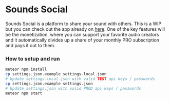 # Sounds Social

Sounds Social is a platform to share your sound with others. This is a WIP but you can check out the app already on [here](https://soundssocial.eu.meteorapp.com/). One of the key features will be the monetization, where you can support your favorite audio creators and it automatically divides up a share of your monthly PRO subscription and pays it out to them. 

### How to setup and run

```sh
meteor npm install
cp settings.json.example settings-local.json
# Update settings-local.json with valid TEST api keys / passwords
cp settings.json.example settings.json
# Update settings.json with valid PROD api keys / passwords
meteor npm start
```
